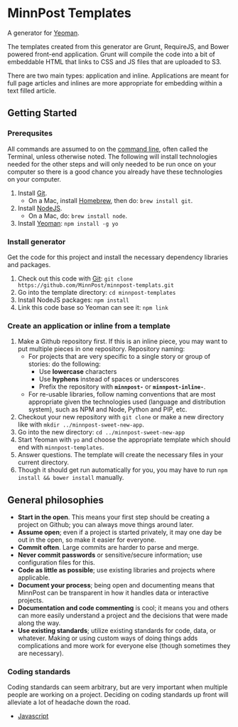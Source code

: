 # MinnPost Templates

A generator for [Yeoman](http://yeoman.io).

The templates created from this generator are Grunt, RequireJS, and Bower powered front-end application.  Grunt will compile the code into a bit of embeddable HTML that links to CSS and JS files that are uploaded to S3.

There are two main types: application and inline.  Applications are meant for full page articles and inlines are more appropriate for embedding within a text filled article.

## Getting Started

### Prerequsites

All commands are assumed to on the [command line](http://en.wikipedia.org/wiki/Command-line_interface), often called the Terminal, unless otherwise noted.  The following will install technologies needed for the other steps and will only needed to be run once on your computer so there is a good chance you already have these technologies on your computer.

1. Install [Git](http://git-scm.com/).
   * On a Mac, install [Homebrew](http://brew.sh/), then do: `brew install git`.
1. Install [NodeJS](http://nodejs.org/).
   * On a Mac, do: `brew install node`.
1. Install [Yeoman](http://yeoman.io/): `npm install -g yo`

### Install generator

Get the code for this project and install the necessary dependency libraries and packages.

1. Check out this code with [Git](http://git-scm.com/): `git clone https://github.com/MinnPost/minnpost-templats.git`
1. Go into the template directory: `cd minnpost-templates`
1. Install NodeJS packages: `npm install`
1. Link this code base so Yeoman can see it: `npm link`

### Create an application or inline from a template

1. Make a Github repository first.  If this is an inline piece, you may want to put multiple pieces in one repository.  Repository naming:
    * For projects that are very specific to a single story or group of stories: do the following:
        * Use **lowercase** characters
        * Use **hyphens** instead of spaces or underscores
        * Prefix the repository with **`minnpost-`** or **`minnpost-inline-`**.
    * For re-usable libraries, follow naming conventions that are most appropriate given the technologies used (language and distribution system), such as NPM and Node, Python and PIP, etc.
1. Checkout your new repository with `git clone` or make a new directory like with `mkdir ../minnpost-sweet-new-app`.
1. Go into the new directory: `cd ../minnpost-sweet-new-app`
1. Start Yeoman with `yo` and choose the appropriate template which should end with `minnpost-templates`.
1. Answer questions.  The template will create the necessary files in your current directory.
1. Though it should get run automatically for you, you may have to run `npm install && bower install` manually.

## General philosophies

* **Start in the open**.  This means your first step should be creating a project on Github; you can always move things around later.
* **Assume open**; even if a project is started privately, it may one day be out in the open, so make it easier for everyone.
* **Commit often**.  Large commits are harder to parse and merge.
* **Never commit passwords** or sensitive/secure information; use configuration files for this.
* **Code as little as possible**; use existing libraries and projects where applicable.
* **Document your process**; being open and documenting means that MinnPost can be transparent in how it handles data or interactive projects.
* **Documentation and code commenting** is cool; it means you and others can more easily understand a project and the decisions that were made along the way.
* **Use existing standards**; utilize existing standards for code, data, or whatever.  Making or using custom ways of doing things adds complications and more work for everyone else (though sometimes they are necessary).

### Coding standards

Coding standards can seem arbitrary, but are very important when multiple people are working on a project.  Deciding on coding standards up front will alleviate a lot of headache down the road.

* [Javascript](https://github.com/MinnPost/javascript)
